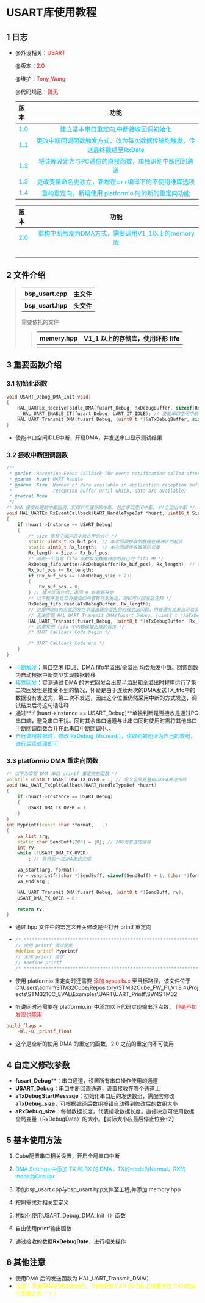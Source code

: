 # USART库使用教程



## 1 日志

* @外设相关：<font color=Red>USART</font> 

  @版本：<font color=Red>2.0</font> 

  @维护：<font color=Red>Tony_Wang</font> 

  @代码规范：<font color=Red>暂无</font>

  | 版本                               |                             功能                             |
  | :--------------------------------- | :----------------------------------------------------------: |
  | <font color=DeepSkyBlue>1.0</font> | <font color=DeepSkyBlue>建立基本串口重定向,中断接收回调初始化</font> |
  |  <font color=DeepSkyBlue>1.1</font>  |<font color=DeepSkyBlue>更改中断回调函数触发方式，改为每次数据传输均触发，传送最终数组至RxDate</font> |
  |  <font color=DeepSkyBlue>1.2</font>  |<font color=DeepSkyBlue>将该库设定为与PC通信的直接函数，单独识别中断回到通道</font> |
  |  <font color=DeepSkyBlue>1.3</font>  |<font color=DeepSkyBlue>更改变量命名更独立，新增在c++编译下的不使用维库选项</font> |
  |  <font color=DeepSkyBlue>1.4</font>  |<font color=DeepSkyBlue>重构重定向，新增使用 platformio 时的新的重定向功能</font> |
  
  | 版本                               |                             功能                             |
  | :--------------------------------- | :----------------------------------------------------------: |
  | <font color=DeepSkyBlue>2.0</font> | <font color=DeepSkyBlue>重构中断触发为DMA方式，需要调用V1_1以上的memory库</font> |
  |                                    |                                                              |
  |                                    |                                                              |
  |                                    |                                                              |
  |                                    |                                                              |

## 2 文件介绍

> | bsp_usart.cpp     | 主文件     |
> | ----------------- | ---------- |
> | **bsp_usart.hpp** | **头文件** |
>
> 需要依托的文件
> > | memery.hpp | V1_1 以上的存储库，使用环形 fifo |
> > | ---------- | -------------------------------- |
> > |            |                                  |

## 3 重要函数介绍

### 3.1 初始化函数 

```cpp
void USART_Debug_DMA_Init(void)
{
	HAL_UARTEx_ReceiveToIdle_DMA(fusart_Debug, RxDebugBuffer, sizeof(RxDebugBuffer));
	__HAL_UART_ENABLE_IT(fusart_Debug, UART_IT_IDLE); // 使能串口空闲中断
	HAL_UART_Transmit_DMA(fusart_Debug, (uint8_t *)&aTxDebugBuffer, sizeof(aTxDebugBuffer) / sizeof(aTxDebugBuffer[0]));
}
```

* 使能串口空闲IDLE中断，开启DMA，并发送串口显示测试结果



### 3.2 接收中断回调函数

```cpp
/**
 * @brief  Reception Event Callback (Rx event notification called after use of advanced reception service).
 * @param  huart UART handle
 * @param  Size  Number of data available in application reception buffer (indicates a position in
 *               reception buffer until which, data are available)
 * @retval None
 */
/* DMA 接受处理的中断回调，实现乒乓缓存的中断，包含串口空闲中断，半/全溢出中断 */
void HAL_UARTEx_RxEventCallback(UART_HandleTypeDef *huart, uint16_t Size)
{
	if (huart->Instance == USART_Debug)
	{
		/* size 指整个缓冲区中被占用的大小 */
		static uint8_t Rx_buf_pos; // 本次回调接收的数据在缓冲区的起点
		static uint8_t Rx_length;  // 本次回调接收数据的长度
		Rx_length = Size - Rx_buf_pos;
		/* 调用一个自写 fifo 函数实现数据转存的自己的 fifo 中 */
		RxDebug_fifo.write(&RxDebugBuffer[Rx_buf_pos], Rx_length); // 数据填入 FIFO
		Rx_buf_pos += Rx_length;
		if (Rx_buf_pos >= (aRxDebug_size + 2))
		{
			Rx_buf_pos = 0;
		} // 缓冲区用完后，返回 0 处重新开始
		/* 以下程序是自动将接受的内容转存到发送，测试可以回发后注释 */
		RxDebug_fifo.read(aTxDebugBuffer, Rx_length);
		// 这里用dma的方式回发在半溢出和全溢出的时候会出问题，用普通方式发送可以实现
		// 无法实现 HAL_UART_Transmit_DMA(fusart_Debug, (uint8_t *)aTxDebugBuffer, Rx_length);
		HAL_UART_Transmit(fusart_Debug, (uint8_t *)aTxDebugBuffer, Rx_length, 0xFFFF);
		/* 这里写把 fifo 中内容读取出来的程序 */
		/* UART Callback Code begin */

		/* UART Callback Code end */
	}
}
```

* <font color=DeepSkyBlue>中断触发</font>：串口空闲 IDLE、DMA fifo半溢出/全溢出 均会触发中断。回调函数内自动根据中断类型实现数据转移
* <font color=DeepSkyBlue>接受回发</font>：实测通过 DMA 的方式回发会出现半溢出和全溢出时程序运行了第二次回发但是接受不到的情况，怀疑是由于连续两次的DMA发送TX_fifo中的数据没有发送完，第二次不发送，因此这个位置仍然采用中断的方式发送，调试结束后将这句话注释
* 通过**if (huart->Instance == USART_Debug)**单独判断是否接收是通过PC串口端，避免串口干扰。同时其余串口通道与此串口同时使用时需将其他串口中断回调函数合并在此串口中断回调中、、
* <font color=DeepSkyBlue>自行调用数据时，修改 RxDebug_fifo.read()，读取到的地址为自己的数组，进行后续处理即可</font>

### 3.3 platformio DMA 重定向函数

```cpp
/* 以下为实现 DMA 串口 printf 重定向的函数 */
volatile uint8_t USART_DMA_TX_OVER = 1; // 定义全局变量指示DMA发送完成
void HAL_UART_TxCpltCallback(UART_HandleTypeDef *huart)
{
	if (huart->Instance == USART_Debug)
	{
		USART_DMA_TX_OVER = 1;
	}
}
int Myprintf(const char *format, ...)
{
	va_list arg;
	static char SendBuff[200] = {0}; // 200为发送的缓存
	int rv;
	while (!USART_DMA_TX_OVER)
		; // 等待前一次DMA发送完成

	va_start(arg, format);
	rv = vsnprintf((char *)SendBuff, sizeof(SendBuff) + 1, (char *)format, arg);
	va_end(arg);

	HAL_UART_Transmit_DMA(fusart_Debug, (uint8_t *)SendBuff, rv);
	USART_DMA_TX_OVER = 0;

	return rv;
}
```

* 通过 hpp 文件中的宏定义开关修改是否打开 printf 重定向

* ```cpp
  /* ************************************************************************************* */
  // 使用 printf 调试使能
  #define printf Myprintf
  // 关闭 printf 调试
  // #define printf
  /* ************************************************************************************* */
  ```

* 使用 platformio 重定向时还需要<font color=red> 添加 syscalls.c</font> 至目标路径，该文件位于C:\Users\admin\STM32Cube\Repository\STM32Cube_FW_F1_V1.8.4\Projects\STM3210C_EVAL\Examples\UART\UART_Printf\SW4STM32

* 听说同时还需要在 platformio.ini 中添加以下代码实现输出浮点数，<font color = red> 但是不加发现也能用</font>

```ini
build_flags = 
	-Wl,-u,_printf_float
```

* 这个是全新的使用 DMA 的重定向函数，2.0 之前的重定向不可使用


## 4 自定义修改参数

* **fusart_Debug****：串口通道，设置所有串口操作使用的通道
* **USART_Debug**：串口中断回调通道，设置接收在哪个通道上
* **aTxDebugStartMessage**：初始化串口后的发送数组，需配套修改**aTxDebug_size**，可根据编译后数组报错自动得到修改后的数组大小
* **aRxDebug_size**：每帧数据长度，代表接收数据长度。直接决定可使用数据全局变量（RxDebugDate）的大小。【实际大小应最后停止位会+2】



## 5 基本使用方法

1. Cube配置串口相关设置，开启全局串口中断
2. <font color=DeepSkyBlue>DMA Settings 中添加 TX 和 RX 的 DMA，TX的mode为Normal，RX的mode为Circular</font>
3. 添加bsp_usart.cpp与bsp_usart.hpp文件至工程,并添加 memory.hpp
4. 按照需求对相关宏定义

5. 初始化使用USART_Debug_DMA_Init（）函数
6. 自由使用printf输出函数
7. 通过接收的数据**RxDebugDate**，进行相关操作



## 6 其他注意

* 使用DMA 后的发送函数为 HAL_UART_Transmit_DMA()
* <font color=yellow>注意：使用DMA的串口初始化，同时使用 CAN 的时候 必须要放在 CAN初始化函数之后！！！</font>
